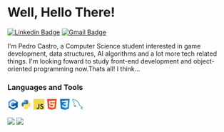 # Well, Hello There!

[![Linkedin Badge](https://img.shields.io/badge/-LinkedIn-blue?style=flat-square&logo=Linkedin&logoColor=white)](https://www.linkedin.com/in/pedrolmcastro)
[![Gmail Badge](https://img.shields.io/badge/-Gmail-red?style=flat-square&logo=Gmail&logoColor=white)](mailto:pedro.lucas.moliner.castro@gmail.com)

I'm Pedro Castro, a Computer Science student interested in game development, data structures, AI algorithms and a lot more tech related things. I'm looking foward to study front-end development and object-oriented programming now.Thats all! I think...

### Languages and Tools

<p>
  <img height="25" src="https://raw.githubusercontent.com/devicons/devicon/master/icons/c/c-original.svg">
  <img height="25" src="https://raw.githubusercontent.com/devicons/devicon/master/icons/python/python-original.svg">
  <img height="25" src="https://raw.githubusercontent.com/devicons/devicon/master/icons/javascript/javascript-original.svg">
  <img height="25" src="https://raw.githubusercontent.com/devicons/devicon/master/icons/html5/html5-original.svg">
  <img height="25" src="https://raw.githubusercontent.com/devicons/devicon/master/icons/css3/css3-original.svg">
  <img height="25" src="https://raw.githubusercontent.com/devicons/devicon/master/icons/mysql/mysql-original.svg">
</p>

<p>
  <img height="180" src="https://github-readme-stats.vercel.app/api?username=pedrolmcastro&theme=dark&show_icons=true">
  <img height="180" src="https://github-readme-stats.vercel.app/api/top-langs/?username=pedrolmcastro&theme=dark&layout=compact">
</p>
